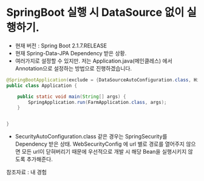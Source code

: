 # SpringBoot 실행 시 DataSource 없이 실행하기.

- 현재 버전 : Spring Boot 2.1.7.RELEASE
- 현재  Spring-Data-JPA Dependency 받은 상황.
- 여러가지로 설정할 수 있지만. 저는 Application.java(메인클레스) 에서 Annotation으로 설정하는 방법으로 진행하겠습니다.

```java
@SpringBootApplication(exclude = {DataSourceAutoConfiguration.class, HibernateJpaAutoConfiguration.class, SecurityAutoConfiguration.class})
public class Application {

	public static void main(String[] args) {
		SpringApplication.run(FarmApplication.class, args);
	}


}

```

- SecurityAutoConfiguration.class 같은 경우는 SpringSecurity를 Dependency 받은 상태.
WebSecurityConfig 에 url 별로 경로를 열어주지 않으면 모든 url이 닫혀버리기 때문에 우선적으로 개발 시 해당 Bean을 실행시키지 않도록 추가해준다.

참조자료 : 내 경험